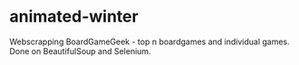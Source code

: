 # animated-winter
Webscrapping BoardGameGeek - top n boardgames and individual games. Done on BeautifulSoup and Selenium.
